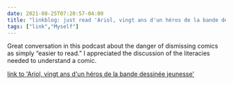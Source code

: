 ```yaml
---
date: 2021-08-25T07:20:57-04:00
title: "linkblog: just read 'Ariol, vingt ans d'un héros de la bande dessinée jeunesse'"
tags: ["link","Myself"]
---
```

Great conversation in this podcast about the danger of dismissing comics as simply “easier to read.” I appreciated the discussion of the literacies needed to understand a comic.
 
[link to 'Ariol, vingt ans d'un héros de la bande dessinée jeunesse'](https://www.franceculture.fr/emissions/culture-bd/culture-bd-par-melanie-chalandon-du-dimanche-22-aout-2021)
